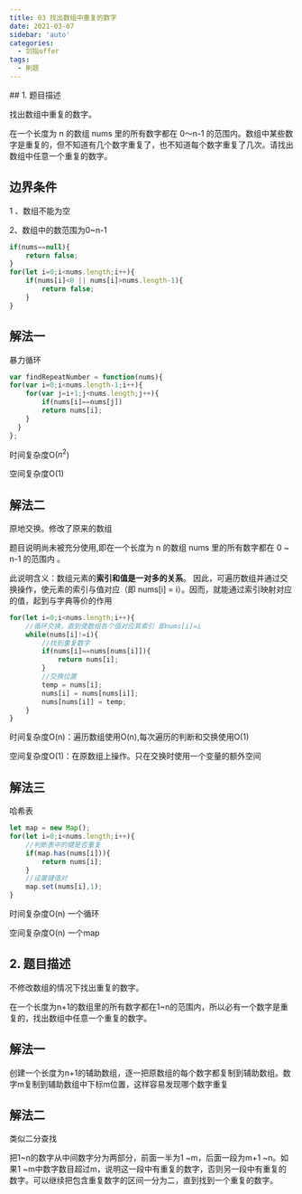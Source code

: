 ```yaml
---
title: 03 找出数组中重复的数字
date: 2021-03-07
sidebar: 'auto'
categories:
  - 剑指offer
tags: 
  - 刷题
---
```

<Boxx/>
## 1. 题目描述

找出数组中重复的数字。


在一个长度为 n 的数组 nums 里的所有数字都在 0～n-1 的范围内。数组中某些数字是重复的，但不知道有几个数字重复了，也不知道每个数字重复了几次。请找出数组中任意一个重复的数字。



## 边界条件

1 、数组不能为空

2、数组中的数范围为0~n-1

```javascript
if(nums==null){
    return false;
}
for(let i=0;i<nums.length;i++){
    if(nums[i]<0 || nums[i]>nums.length-1){
        return false;
    }
}
```
## 解法一

暴力循环

```javascript
var findRepeatNumber = function(nums){
for(var i=0;i<nums.length-1;i++){
    for(var j=i+1;j<nums.length;j++){
        if(nums[i]==nums[j])
        return nums[i];
    }   
  }
};
```

时间复杂度O($n^2$)

空间复杂度O(1)

## 解法二

原地交换。修改了原来的数组

题目说明尚未被充分使用,即在一个长度为 n 的数组 nums 里的所有数字都在 0 ~ n-1 的范围内 。 

此说明含义：数组元素的**索引和值是一对多的关系**。 因此，可遍历数组并通过交换操作，使元素的索引与值对应（即 nums[i] = i）。因而，就能通过索引映射对应的值，起到与字典等价的作用  

```javascript
for(let i=0;i<nums.length;i++){
    //循环交换，直到使数组各个值对应其索引 即nums[i]=i
    while(nums[i]!=i){
		//找到重复数字
        if(nums[i]==nums[nums[i]]){
            return nums[i];
        }
        //交换位置
        temp = nums[i];
        nums[i] = nums[nums[i]];
        nums[nums[i]] = temp;
    }
}
```

时间复杂度O(n)：遍历数组使用O(n),每次遍历的判断和交换使用O(1)

空间复杂度O(1)：在原数组上操作。只在交换时使用一个变量的额外空间

## 解法三

哈希表

```javascript
let map = new Map();
for(let i=0;i<nums.length;i++){
	//判断表中的键是否重复
    if(map.has(nums[i])){
        return nums[i];
    }
    //设置键值对
    map.set(nums[i],1);
}
```

时间复杂度O(n) 一个循环

空间复杂度O(n) 一个map

## 2. 题目描述

不修改数组的情况下找出重复的数字。

在一个长度为n+1的数组里的所有数字都在1~n的范围内，所以必有一个数字是重复的，找出数组中任意一个重复的数字。

## 解法一

创建一个长度为n+1的辅助数组，逐一把原数组的每个数字都复制到辅助数组。数字m复制到辅助数组中下标m位置，这样容易发现哪个数字重复

## 解法二

类似二分查找

把1~n的数字从中间数字分为两部分，前面一半为1 ~m，后面一段为m+1 ~n。如果1 ~m中数字数目超过m，说明这一段中有重复的数字，否则另一段中有重复的数字。可以继续把包含重复数字的区间一分为二，直到找到一个重复的数字。

```javascript

```

